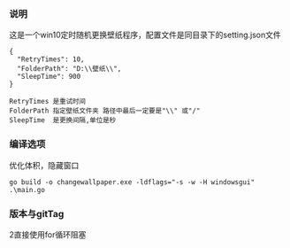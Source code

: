 ### 说明
这是一个win10定时随机更换壁纸程序，配置文件是同目录下的setting.json文件

```
{
  "RetryTimes": 10, 
  "FolderPath": "D:\\壁纸\\",
  "SleepTime": 900
}

RetryTimes 是重试时间
FolderPath 指定壁纸文件夹 路径中最后一定要是"\\" 或"/"
SleepTime  是更换间隔,单位是秒
```

### 编译选项
优化体积，隐藏窗口
```shell
go build -o changewallpaper.exe -ldflags="-s -w -H windowsgui" .\main.go
```

### 版本与gitTag
2直接使用for循环阻塞